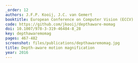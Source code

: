 ```yaml
---
_order: 12
authors: J.F.P. Kooij, J.C. van Gemert
booktitle: European Conference on Computer Vision (ECCV)
code: https://github.com/jkooij/depthaware-momag
doi: 10.1007/978-3-319-46484-8_28
key: depthawaremomag
pages: 467-482
screenshot: files/publications/depthawaremomag.jpg
title: Depth-aware motion magnification
year: 2016
---
```


